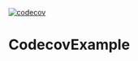 [![codecov](https://codecov.io/gh/Vaziri-Mahmoud/CodecovExample/branch/master/graph/badge.svg)](https://codecov.io/gh/Vaziri-Mahmoud/CodecovExample)

# CodecovExample
